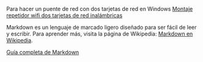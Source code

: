 


Para hacer un puente de red con dos tarjetas de red en Windows
[Montaje repetidor wifi dos tarjetas de red inalámbricas](https://soporte.zynco.es/support/solutions/articles/30000040558-montaje-repetidor-wifi-con-un-ordenador-con-dos-tarjetas-de-red-inal%C3%A1mbricas#:~:text=7%20Professional%20x64-,Manual:,pinchamos%20en%20Conexiones%20de%20Puente.&text=Bien%2C%20ya%20hemos%20creado%20el,no%20lo%20conect%C3%A9is%20a%20nada.&text=Aqu%C3%AD%20seleccionamos%20el%20segundo%20conjunto,que%20se%20conecten%20a%20%C3%A9l.&text=Ya%20lo%20tendremos%20todo%20listo,No%20me%20asigna%20IP!)


Markdown es un lenguaje de marcado ligero diseñado para ser fácil de leer y escribir. Para aprender más, visita la página de Wikipedia: [Markdown en Wikipedia](https://es.wikipedia.org/wiki/Markdown).


[Guía completa de Markdown](https://www.ejemplo.com/guia-markdown "Esta guía te enseñará todo sobre Markdown")

